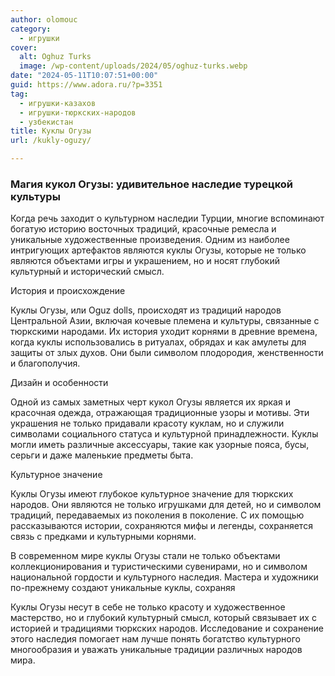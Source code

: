 ```yaml
---
author: olomouc
category:
  - игрушки
cover:
  alt: Oghuz Turks
  image: /wp-content/uploads/2024/05/oghuz-turks.webp
date: "2024-05-11T10:07:51+00:00"
guid: https://www.adora.ru/?p=3351
tag:
  - игрушки-казахов
  - игрушки-тюркских-народов
  - узбекистан
title: Куклы Огузы
url: /kukly-oguzy/

---
```

### Магия кукол Огузы: удивительное наследие турецкой культуры

Когда речь заходит о культурном наследии Турции, многие вспоминают богатую историю восточных традиций, красочные ремесла и уникальные художественные произведения. Одним из наиболее интригующих артефактов являются куклы Огузы, которые не только являются объектами игры и украшением, но и носят глубокий культурный и исторический смысл.

История и происхождение

Куклы Огузы, или Oguz dolls, происходят из традиций народов Центральной Азии, включая кочевые племена и культуры, связанные с тюркскими народами. Их история уходит корнями в древние времена, когда куклы использовались в ритуалах, обрядах и как амулеты для защиты от злых духов. Они были символом плодородия, женственности и благополучия.

Дизайн и особенности

Одной из самых заметных черт кукол Огузы является их яркая и красочная одежда, отражающая традиционные узоры и мотивы. Эти украшения не только придавали красоту куклам, но и служили символами социального статуса и культурной принадлежности. Куклы могли иметь различные аксессуары, такие как узорные пояса, бусы, серьги и даже маленькие предметы быта.

Культурное значение

Куклы Огузы имеют глубокое культурное значение для тюркских народов. Они являются не только игрушками для детей, но и символом традиций, передаваемых из поколения в поколение. С их помощью рассказываются истории, сохраняются мифы и легенды, сохраняется связь с предками и культурными корнями.

В современном мире куклы Огузы стали не только объектами коллекционирования и туристическими сувенирами, но и символом национальной гордости и культурного наследия. Мастера и художники по-прежнему создают уникальные куклы, сохраняя

Куклы Огузы несут в себе не только красоту и художественное мастерство, но и глубокий культурный смысл, который связывает их с историей и традициями тюркских народов. Исследование и сохранение этого наследия помогает нам лучше понять богатство культурного многообразия и уважать уникальные традиции различных народов мира.
